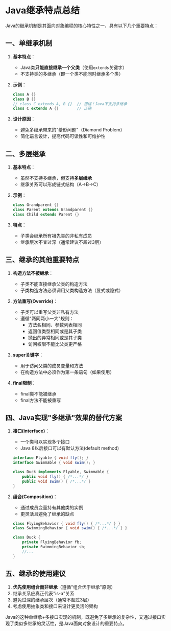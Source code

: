 # Java继承特点总结

Java的继承机制是其面向对象编程的核心特性之一，具有以下几个重要特点：

## 一、单继承机制
1. **基本特点**：
    - Java类**只能直接继承一个父类**（使用`extends`关键字）
    - 不支持类的多继承（即一个类不能同时继承多个类）

2. **示例**：
   ```java
   class A {}
   class B {}
   // class C extends A, B {}  // 错误！Java不支持多继承
   class C extends A {}        // 正确
   ```

3. **设计原因**：
    - 避免多继承带来的"菱形问题"（Diamond Problem）
    - 简化语言设计，提高代码可读性和可维护性

## 二、多层继承
1. **基本特点**：
    - 虽然不支持多继承，但支持**多层继承**
    - 继承关系可以形成链式结构（A→B→C）

2. **示例**：
   ```java
   class Grandparent {}
   class Parent extends Grandparent {}
   class Child extends Parent {}
   ```

3. **特点**：
    - 子类会继承所有祖先类的非私有成员
    - 继承层次不宜过深（通常建议不超过3层）

## 三、继承的其他重要特点

1. **构造方法不被继承**：
    - 子类不能直接继承父类的构造方法
    - 子类构造方法必须调用父类构造方法（显式或隐式）

2. **方法重写(Override)**：
    - 子类可以重写父类非私有方法
    - 遵循"两同两小一大"规则：
        - 方法名相同、参数列表相同
        - 返回值类型相同或是其子类
        - 抛出的异常相同或是其子类
        - 访问权限不能比父类更严格

3. **super关键字**：
    - 用于访问父类的成员变量和方法
    - 在构造方法中必须作为第一条语句（如果使用）

4. **final限制**：
    - final类不能被继承
    - final方法不能被重写

## 四、Java实现"多继承"效果的替代方案

1. **接口(interface)**：
    - 一个类可以实现多个接口
    - Java 8以后接口可以有默认方法(default method)

   ```java
   interface Flyable { void fly(); }
   interface Swimmable { void swim(); }
   
   class Duck implements Flyable, Swimmable {
       public void fly() { /*...*/ }
       public void swim() { /*...*/ }
   }
   ```

2. **组合(Composition)**：
    - 通过成员变量持有其他类的实例
    - 更灵活且避免了继承的缺点

   ```java
   class FlyingBehavior { void fly() { /*...*/ } }
   class SwimmingBehavior { void swim() { /*...*/ } }
   
   class Duck {
       private FlyingBehavior fb;
       private SwimmingBehavior sb;
       //...
   }
   ```

## 五、继承的使用建议

1. **优先使用组合而非继承**（遵循"组合优于继承"原则）
2. 继承关系应真正代表"is-a"关系
3. 避免过深的继承层次（通常不超过3层）
4. 考虑使用抽象类和接口来设计更灵活的架构

Java的这种单继承+多接口实现的机制，既避免了多继承的复杂性，又通过接口实现了类似多继承的灵活性，是Java面向对象设计的重要特点。